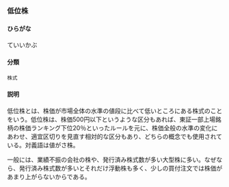 <div style="display:none;">

## [あ行](securities-terms?id=あ行)
## [か行](securities-terms?id=か行)
## [さ行](securities-terms?id=さ行)
## [た行](securities-terms?id=た行)

</div>

### 低位株

#### ひらがな

ていいかぶ

#### 分類

`株式`

#### 説明

低位株とは、株価が市場全体の水準の値段に比べて低いところにある株式のことをいう。低位株は、株価500円以下というような区分もあれば、東証一部上場銘柄の株価ランキング下位20％といったルールを元に、株価全般の水準の変化にあわせ、適宜区切りを見直す相対的な区分もあり、どちらの概念でも使用されている。対義語は値がさ株。
一般には、業績不振の会社の株や、発行済み株式数が多い大型株に多い。なぜなら、発行済み株式数が多いとそれだけ浮動株も多く、少しの買付注文では株価があまり上がらないからである。

<div style="display:none;">

## [な行](securities-terms?id=な行)
## [は行](securities-terms?id=は行)
## [ま行](securities-terms?id=ま行)
## [や行](securities-terms?id=や行)
## [ら行](securities-terms?id=ら行)
## [わ行](securities-terms?id=わ行)
## [英数字・記号](securities-terms?id=英数字・記号)

</div>

